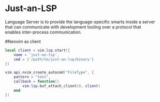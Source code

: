 # Just-an-LSP
Language Server is to provide the language-specific smarts inside a server that can communicate with development tooling over a protocol that enables inter-process communication.

#Neovim as client
```Lua
local client = vim.lsp.start({
    name = 'just-an-lsp',
    cmd = {'/path/to/just-an-lsp/binary'}
})

vim.api.nvim_create_autocmd("FileType", {
    pattern = "text",
    callback = function()
        vim.lsp.buf_attach_client(0, client)
    end
})
```
